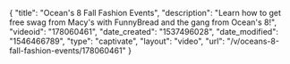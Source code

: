 {
    "title": "Ocean's 8 Fall Fashion Events",
    "description": "Learn how to get free swag from Macy's with FunnyBread and the gang from Ocean's 8!",
    "videoid": "178060461",
    "date_created": "1537496028",
    "date_modified": "1546466789",
    "type": "captivate",
    "layout": "video",
    "url": "\/v\/oceans-8-fall-fashion-events\/178060461"
}